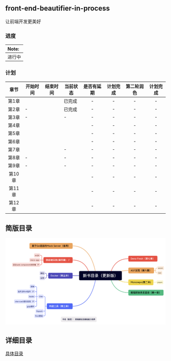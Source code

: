 ## front-end-beautifier-in-process
让前端开发更美好

### 进度

| Note:  |
| :----- |
| 进行中 |



### 计划

| 章节  | 开始时间 | 结束时间 | 当前状态 | 是否有延期 | 计划完成 | 第二轮润色| 计划完成 |
|:---:| ---- | ---- | ---- |:-----:|:-----:| :-----:| :-----:|
| 第1章 |      |      |   已完成   |  -  | - | -  |-  |
| 第2章 | - |      | 已完成  |   -   |  - | -  | -  |
| 第3章 | - |     |   -   |  -  |   -  | -  | -  |
| 第4章 |   |  |  | -    |  - | -  | -  |
| 第5章 |  |  |  | -     |  -  | -  | -  |
| 第6章 |  |  |  | -    |  - | -  | -  |
| 第7章 |      |      |   -   |  -  | - | -  |-  |
| 第8章 | - |      | -  |   -   |  - | -  | -  |
| 第9章 | - |     |   -   |  -  |   -  | -  | -  |
| 第10章 |   |  |  | -    |  - | -  | -  |
| 第11章 |  |  |  | -     |  -  | -  | -  |
| 第12章 |  |  |  | -    |  - | -  | -  |

## 简版目录
![](./pic/category.png)

## 详细目录
[具体目录](./category.md)
